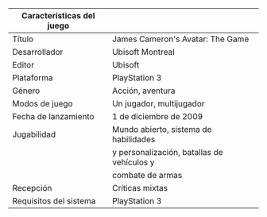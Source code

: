 | Características del juego   |                                             |
|------------------------------|---------------------------------------------|
| Título                       | James Cameron's Avatar: The Game             |
| Desarrollador                | Ubisoft Montreal                            |
| Editor                       | Ubisoft                                     |
| Plataforma                   | PlayStation 3                               |
| Género                       | Acción, aventura                            |
| Modos de juego               | Un jugador, multijugador                    |
| Fecha de lanzamiento         | 1 de diciembre de 2009                       |
| Jugabilidad                  | Mundo abierto, sistema de habilidades        |
|                              | y personalización, batallas de vehículos y   |
|                              | combate de armas                              |
| Recepción                    | Críticas mixtas                              |
| Requisitos del sistema       | PlayStation 3                                |

